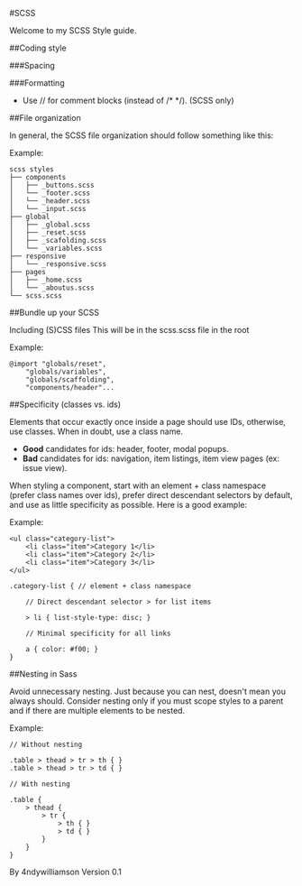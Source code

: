 #SCSS

Welcome to my SCSS Style guide.

##Coding style

###Spacing

###Formatting

* Use // for comment blocks (instead of /* */). (SCSS only)



##File organization

In general, the SCSS file organization should follow something like this:

Example:

    scss styles
    ├── components
    │   ├── _buttons.scss
    │   └── _footer.scss
    │   └── _header.scss
    │   └── _input.scss
    ├── global
    │   ├── _global.scss
    │   ├── _reset.scss
    │   ├── _scafolding.scss
    │   └── _variables.scss
    ├── responsive
    │   └── _responsive.scss
    ├── pages
    │   ├── _home.scss
    │   └── _aboutus.scss
    └── scss.scss



##Bundle up your SCSS

Including (S)CSS files
This will be in the scss.scss file in the root 

Example:

    @import "globals/reset",
        "globals/variables",
        "globals/scaffolding",
        "components/header"...



##Specificity (classes vs. ids)

Elements that occur exactly once inside a page should use IDs, otherwise, use classes. When in doubt, use a class name.

* **Good** candidates for ids: header, footer, modal popups.
* **Bad** candidates for ids: navigation, item listings, item view pages (ex: issue view).

When styling a component, start with an element + class namespace (prefer class names over ids), prefer direct descendant selectors by default, and use as little specificity as possible. Here is a good example:

Example:

    <ul class="category-list">
        <li class="item">Category 1</li>
        <li class="item">Category 2</li>
        <li class="item">Category 3</li>
    </ul>

    .category-list { // element + class namespace
        
        // Direct descendant selector > for list items
        
        > li { list-style-type: disc; }
        
        // Minimal specificity for all links
        
        a { color: #f00; }
    }

    

##Nesting in Sass

Avoid unnecessary nesting. Just because you can nest, doesn't mean you always should. Consider nesting only if you must scope styles to a parent and if there are multiple elements to be nested.

Example:

    // Without nesting
    
    .table > thead > tr > th { }
    .table > thead > tr > td { }
    
    // With nesting
    
    .table {
        > thead {
            > tr {
                > th { }
                > td { }
            }
        }        
    }



By 4ndywilliamson
Version 0.1